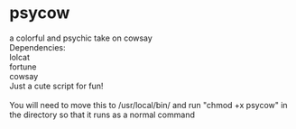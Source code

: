 # psycow
a colorful and psychic take on cowsay<br />
Dependencies:<br />
  lolcat <br />
  fortune <br /> 
  cowsay <br />
 Just a cute script for fun! <br /><br />
 You will need to move this to /usr/local/bin/ and run "chmod +x psycow" in the directory so that it runs as a normal command
